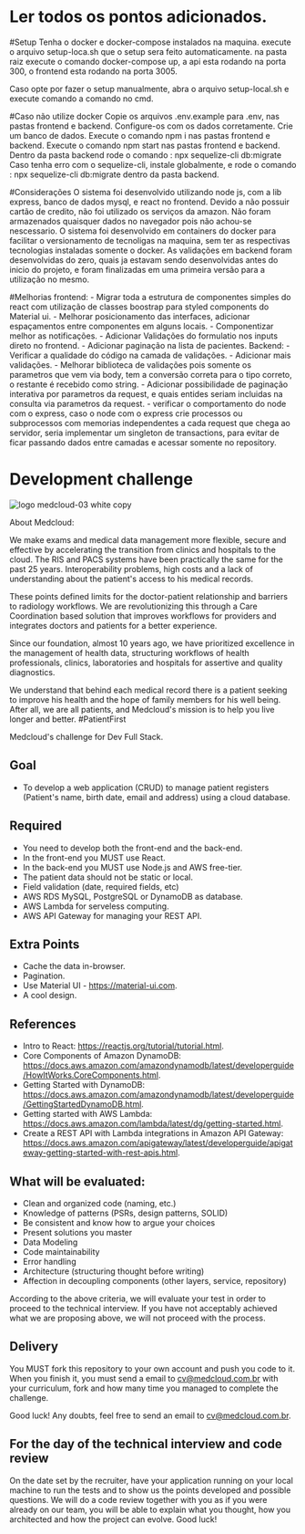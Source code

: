 # Ler todos os pontos adicionados.
#Setup
  Tenha o docker e docker-compose instalados na maquina.
  execute o arquivo setup-loca.sh que o setup sera feito automaticamente.
  na pasta raiz execute o comando docker-compose up, a api esta rodando na porta 300, o frontend esta rodando na porta 3005.
  
  Caso opte por fazer o setup manualmente, abra o arquivo setup-local.sh e execute comando a comando no cmd.
  
#Caso não utilize docker
  Copie os arquivos .env.example para .env, nas pastas frontend e backend.
  Configure-os com os dados corretamente.
  Crie um banco de dados.
  Execute o comando npm i nas pastas frontend e backend.
  Execute o comando  npm start nas pastas frontend e backend.
  Dentro da pasta backend rode o comando : npx sequelize-cli db:migrate
  Caso tenha erro com o sequelize-cli, instale globalmente, e rode o comando : npx sequelize-cli db:migrate dentro da pasta backend.
 
#Considerações
  O sistema foi desenvolvido utilizando node js, com a lib express, banco de dados mysql, e react no frontend.
  Devido a não possuir cartão de credito, não foi utilizado os serviços da amazon.
  Não foram armazenados quaisquer dados no navegador pois não achou-se nescessario.
  O sistema foi desenvolvido em containers do docker para facilitar o versionamento de tecnoligas na maquina, sem ter as respectivas tecnologias instaladas somente o docker.
  As validações em backend foram desenvolvidas do zero, quais ja estavam sendo desenvolvidas antes do inicio do projeto, e foram finalizadas em uma primeira versão para a utilização no mesmo.

#Melhorias
  frontend:
    - Migrar toda a estrutura de componentes simples do react com utilização de classes boostrap para styled components do Material ui.
    - Melhorar posicionamento das interfaces, adicionar espaçamentos entre componentes em alguns locais.
    - Componentizar melhor as notificações.
    - Adicionar Validações do formulatio nos inputs direto no frontend.
    - Adicionar paginação na lista de pacientes.
  Backend:
    - Verificar a qualidade do código na camada de validações.
    - Adicionar mais validações.
    - Melhorar biblioteca de validações pois somente os parametros que vem via body, tem a conversão correta para o tipo correto, o restante é recebido como string.
    - Adicionar possibilidade de paginação interativa por parametros da request, e quais entides seriam incluidas na consulta via parametros da request.
    - verificar o comportamento do node com o express, caso o node com o express crie processos ou subprocessos com memorias independentes a cada request que chega ao servidor, seria implementar um singleton de transactions, para evitar de ficar passando dados entre camadas e acessar somente no repository.

# Development challenge

![logo medcloud-03 white copy](https://user-images.githubusercontent.com/46347123/158176045-de9fefb0-35e2-4515-83ff-c132608aa870.png)

About Medcloud:

We make exams and medical data management more flexible, secure and effective by accelerating the transition from clinics and hospitals to the cloud.
The RIS and PACS systems have been practically the same for the past 25 years. Interoperability problems, high costs and a lack of understanding about the patient's access to his medical records.

These points defined limits for the doctor-patient relationship and barriers to radiology workflows. We are revolutionizing this through a Care Coordination based solution that improves workflows for providers and integrates doctors and patients for a better experience.

Since our foundation, almost 10 years ago, we have prioritized excellence in the management of health data, structuring workflows of health professionals, clinics, laboratories and hospitals for assertive and quality diagnostics.

We understand that behind each medical record there is a patient seeking to improve his health and the hope of family members for his well being. After all, we are all patients, and Medcloud's mission is to help you live longer and better. #PatientFirst

Medcloud's challenge for Dev Full Stack.

## Goal

- To develop a web application (CRUD) to manage patient registers (Patient's name, birth date, email and address) using a cloud database.

## Required

- You need to develop both the front-end and the back-end.
- In the front-end you MUST use React.
- In the back-end you MUST use Node.js and AWS free-tier.
- The patient data should not be static or local.
- Field validation (date, required fields, etc)
- AWS RDS MySQL, PostgreSQL or DynamoDB as database.
- AWS Lambda for serveless computing.
- AWS API Gateway for managing your REST API.

## Extra Points

- Cache the data in-browser.
- Pagination.
- Use Material UI - https://material-ui.com.
- A cool design.

## References

- Intro to React: https://reactjs.org/tutorial/tutorial.html.
- Core Components of Amazon DynamoDB: https://docs.aws.amazon.com/amazondynamodb/latest/developerguide/HowItWorks.CoreComponents.html.
- Getting Started with DynamoDB: https://docs.aws.amazon.com/amazondynamodb/latest/developerguide/GettingStartedDynamoDB.html.
- Getting started with AWS Lambda: https://docs.aws.amazon.com/lambda/latest/dg/getting-started.html.
- Create a REST API with Lambda integrations in Amazon API Gateway: https://docs.aws.amazon.com/apigateway/latest/developerguide/apigateway-getting-started-with-rest-apis.html.

## What will be evaluated:

- Clean and organized code (naming, etc.)
- Knowledge of patterns (PSRs, design patterns, SOLID)
- Be consistent and know how to argue your choices
- Present solutions you master
- Data Modeling
- Code maintainability
- Error handling
- Architecture (structuring thought before writing)
- Affection in decoupling components (other layers, service, repository)

According to the above criteria, we will evaluate your test in order to proceed to the technical interview. If you have not acceptably achieved what we are proposing above, we will not proceed with the process.

## Delivery

You MUST fork this repository to your own account and push you code to it. 
When you finish it, you must send a email to cv@medcloud.com.br with your curriculum, fork and how many time you managed to complete the challenge.

Good luck! Any doubts, feel free to send an email to cv@medcloud.com.br.

## For the day of the technical interview and code review

On the date set by the recruiter, have your application running on your local machine to run the tests and to show us the points developed and possible questions. We will do a code review together with you as if you were already on our team, you will be able to explain what you thought, how you architected and how the project can evolve. Good luck!

